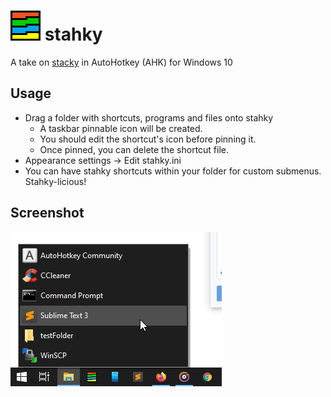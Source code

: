 # ![*](res/app48.png) stahky
A take on [stacky](https://github.com/pawelt/stacky) in AutoHotkey (AHK) for Windows 10

## Usage
- Drag a folder with shortcuts, programs and files onto stahky
  - A taskbar pinnable icon will be created.
  - You should edit the shortcut's icon before pinning it.
  - Once pinned, you can delete the shortcut file.
- Appearance settings -> Edit stahky.ini
- You can have stahky shortcuts within your folder for custom submenus. Stahky-licious!

## Screenshot
![screenshot1](res/screenshots/s1.png)
